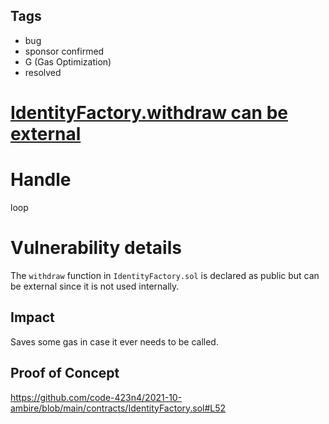## Tags

- bug
- sponsor confirmed
- G (Gas Optimization)
- resolved

# [IdentityFactory.withdraw can be external](https://github.com/code-423n4/2021-10-ambire-findings/issues/10) 

# Handle

loop


# Vulnerability details

The `withdraw` function in `IdentityFactory.sol` is declared as public but can be external since it is not used internally.

## Impact
Saves some gas in case it ever needs to be called.

## Proof of Concept
https://github.com/code-423n4/2021-10-ambire/blob/main/contracts/IdentityFactory.sol#L52

